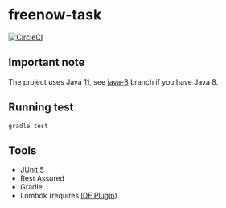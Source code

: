 # freenow-task

[![CircleCI](https://circleci.com/gh/mgrybyk/freenow-task/tree/master.svg?style=svg)](https://circleci.com/gh/mgrybyk/freenow-task/tree/master)

## Important note

The project uses Java 11, see [java-8](https://github.com/mgrybyk/freenow-task/tree/java-8) branch if you have Java 8.

## Running test

`gradle test`

## Tools

- JUnit 5
- Rest Assured
- Gradle
- Lombok (requires [IDE Plugin](https://projectlombok.org/setup/intellij))
